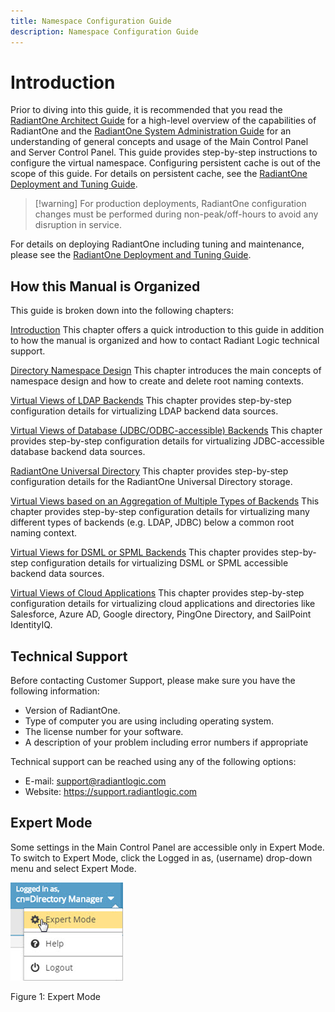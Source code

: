 ```yaml
---
title: Namespace Configuration Guide
description: Namespace Configuration Guide
---
```


# Introduction 

Prior to diving into this guide, it is recommended that you read the [RadiantOne Architect Guide](/documentation/architect-guide/preface) for a high-level overview of the capabilities of RadiantOne and the [RadiantOne System Administration Guide](/documentation/sys-admin-guide/01-introduction) for an understanding of general concepts and usage of the Main Control Panel and Server Control Panel. This guide provides step-by-step instructions to configure the virtual namespace. Configuring persistent cache is out of the scope of this guide. For details on persistent cache, see the [RadiantOne Deployment and Tuning Guide](/documentation/deployment-and-tuning-guide/00-preface).

>[!warning] For production deployments, RadiantOne configuration changes must be performed during non-peak/off-hours to avoid any disruption in service.

For details on deploying RadiantOne including tuning and maintenance, please see the [RadiantOne Deployment and Tuning Guide](/documentation/deployment-and-tuning-guide/00-preface).

## How this Manual is Organized

This guide is broken down into the following chapters:

[Introduction](01-introduction)
This chapter offers a quick introduction to this guide in addition to how the manual is organized and how to contact Radiant Logic technical support.

[Directory Namespace Design](02-directory-namespace-design)
This chapter introduces the main concepts of namespace design and how to create and delete root naming contexts.

[Virtual Views of LDAP Backends](03-virtual-view-of-ldap-backends)
This chapter provides step-by-step configuration details for virtualizing LDAP backend data sources.

[Virtual Views of Database (JDBC/ODBC-accessible) Backends](04-virtual-views-of-database-backends)
This chapter provides step-by-step configuration details for virtualizing JDBC-accessible database backend data sources.

[RadiantOne Universal Directory](05-radiantone-universal-directory)
This chapter provides step-by-step configuration details for the RadiantOne Universal Directory storage.

[Virtual Views based on an Aggregation of Multiple Types of Backends](06-virtual-views-based-on-aggregation)
This chapter provides step-by-step configuration details for virtualizing many different types of backends (e.g. LDAP, JDBC) below a common root naming context.

[Virtual Views for DSML or SPML Backends](07-virtual-vews-for-dsml-or-spml-backends)
This chapter provides step-by-step configuration details for virtualizing DSML or SPML accessible backend data sources.

[Virtual Views of Cloud Applications](08-virtual-views-of-cloud-directories-or-services)
This chapter provides step-by-step configuration details for virtualizing cloud applications and directories like Salesforce, Azure AD, Google directory, PingOne Directory, and SailPoint IdentityIQ.

## Technical Support

Before contacting Customer Support, please make sure you have the following information:

-	Version of RadiantOne. 
-	Type of computer you are using including operating system.
-	The license number for your software.
-	A description of your problem including error numbers if appropriate

Technical support can be reached using any of the following options:

- E-mail: support@radiantlogic.com
- Website: https://support.radiantlogic.com 

## Expert Mode

Some settings in the Main Control Panel are accessible only in Expert Mode. To switch to Expert Mode, click the Logged in as, (username) drop-down menu and select Expert Mode. 

![An image showing ](Media/expert-mode.jpg)
 
Figure 1: Expert Mode
